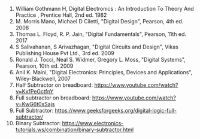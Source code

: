 1) William Gothmann H, Digital Electronics : An Introduction To Theory And Practice , Prentice Hall, 2nd ed. 1982<br>
2) M. Morris Mano, Michael D Ciletti, "Digital Design", Pearson, 4th ed. 2008<br>
3) Thomas L. Floyd, R. P. Jain, "Digital Fundamentals", Pearson, 11th ed. 2017<br>
4) S Salivahanan, S Arivazhagan, "Digital Circuits and Design", Vikas Publishing House Pvt Ltd., 3rd ed. 2009<br>
5) Ronald J. Tocci, Neal S. Widmer, Gregory L. Moss, "Digital Systems", Pearson, 10th ed. 2009<br>
6) Anil K. Maini, "Digital Electronics: Principles, Devices and Applications", Wiley-Blackwell, 2007<br>
7) Half Subtractor on breadboard: https://www.youtube.com/watch?v=KxfPeGctfnY<br>
8) Full subtractor on breadboard: https://www.youtube.com/watch?v=KwG6t0sSajs<br>
9) Full Subtractor: https://www.geeksforgeeks.org/digital-logic-full-subtractor/<br>
10) Binary Subtractor: https://www.electronics-tutorials.ws/combination/binary-subtractor.html<br>